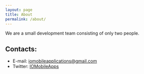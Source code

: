 ```yaml
---
layout: page
title: About
permalink: /about/
---
```


We are a small development team consisting of only two people.
## Contacts:
- E-mail: [iomobileapplications@gmail.com](mailto:iomobileapplications@gmail.com)
- Twitter: [IOMobileApps](https://twitter.com/IOMobileApps)